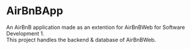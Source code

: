 # AirBnBApp
An AirBnB application made as an extention for AirBnBWeb for Software Development 1.
<br>
This project handles the backend & database of AirBnBWeb.
